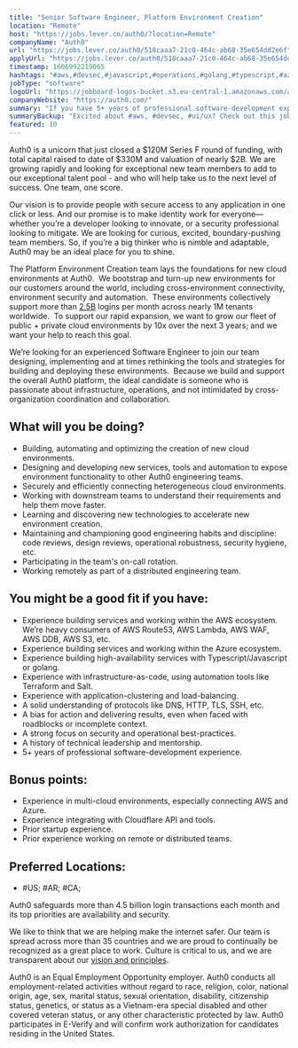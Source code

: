 ```yaml
---
title: "Senior Software Engineer, Platform Environment Creation"
location: "Remote"
host: "https://jobs.lever.co/auth0/?location=Remote"
companyName: "Auth0"
url: "https://jobs.lever.co/auth0/518caaa7-21c0-464c-ab68-35e654dd2e6f"
applyUrl: "https://jobs.lever.co/auth0/518caaa7-21c0-464c-ab68-35e654dd2e6f/apply"
timestamp: 1606992219065
hashtags: "#aws,#devsec,#javascript,#operations,#golang,#typescript,#azure,#terraform"
jobType: "software"
logoUrl: "https://jobboard-logos-bucket.s3.eu-central-1.amazonaws.com/auth0"
companyWebsite: "https://auth0.com/"
summary: "If you have 5+ years of professional software-development experience, consider applying to Auth0's job post for a new senior software engineer."
summaryBackup: "Excited about #aws, #devsec, #ui/ux? Check out this job post!"
featured: 10
---
```


Auth0 is a unicorn that just closed a $120M Series F round of funding, with total capital raised to date of $330M and valuation of nearly $2B. We are growing rapidly and looking for exceptional new team members to add to our exceptional talent pool - and who will help take us to the next level of success. One team, one score. 

Our vision is to provide people with secure access to any application in one click or less. And our promise is to make identity work for everyone—whether you’re a developer looking to innovate, or a security professional looking to mitigate. We are looking for curious, excited, boundary-pushing team members. So, if you’re a big thinker who is nimble and adaptable, Auth0 may be an ideal place for you to shine.

The Platform Environment Creation team lays the foundations for new cloud environments at Auth0.  We bootstrap and turn-up new environments for our customers around the world, including cross-environment connectivity, environment security and automation.  These environments collectively support more than [2.5B](http://2.5B) logins per month across nearly 1M tenants worldwide.  To support our rapid expansion, we want to grow our fleet of public + private cloud environments by 10x over the next 3 years; and we want your help to reach this goal.

We’re looking for an experienced Software Engineer to join our team designing, implementing and at times rethinking the tools and strategies for building and deploying these environments.  Because we build and support the overall Auth0 platform, the ideal candidate is someone who is passionate about infrastructure, operations, and not intimidated by cross-organization coordination and collaboration.

## What will you be doing?

*   Building, automating and optimizing the creation of new cloud environments.
*   Designing and developing new services, tools and automation to expose environment functionality to other Auth0 engineering teams.
*   Securely and efficiently connecting heterogeneous cloud environments.
*   Working with downstream teams to understand their requirements and help them move faster.
*   Learning and discovering new technologies to accelerate new environment creation.
*   Maintaining and championing good engineering habits and discipline: code reviews, design reviews, operational robustness, security hygiene, etc.
*   Participating in the team's on-call rotation.
*   Working remotely as part of a distributed engineering team.

## You might be a good fit if you have:

*   Experience building services and working within the AWS ecosystem.  We’re heavy consumers of AWS Route53, AWS Lambda, AWS WAF, AWS DDB, AWS S3, etc.
*   Experience building services and working within the Azure ecosystem.
*   Experience building high-availability services with Typescript/Javascript or golang.
*   Experience with infrastructure-as-code, using automation tools like Terraform and Salt.
*   Experience with application-clustering and load-balancing.
*   A solid understanding of protocols like DNS, HTTP, TLS, SSH, etc.
*   A bias for action and delivering results, even when faced with roadblocks or incomplete context.
*   A strong focus on security and operational best-practices.
*   A history of technical leadership and mentorship. 
*   5+ years of professional software-development experience.

## Bonus points:

*   Experience in multi-cloud environments, especially connecting AWS and Azure.
*   Experience integrating with Cloudflare API and tools.
*   Prior startup experience.
*   Prior experience working on remote or distributed teams.

## Preferred Locations:

*   #US; #AR; #CA;

Auth0 safeguards more than 4.5 billion login transactions each month and its top priorities are availability and security.

We like to think that we are helping make the internet safer. Our team is spread across more than 35 countries and we are proud to continually be recognized as a great place to work. Culture is critical to us, and we are transparent about our [vision and principles](https://auth0.com/blog/the-developer-first-identity-platform-auth0-story-and-future). 

Auth0 is an Equal Employment Opportunity employer. Auth0 conducts all employment-related activities without regard to race, religion, color, national origin, age, sex, marital status, sexual orientation, disability, citizenship status, genetics, or status as a Vietnam-era special disabled and other covered veteran status, or any other characteristic protected by law. Auth0 participates in E-Verify and will confirm work authorization for candidates residing in the United States.
